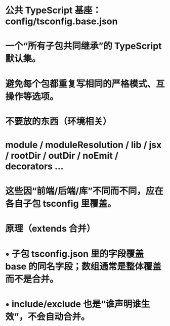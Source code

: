 # 公共 TypeScript 基座：config/tsconfig.base.json

# 一个“所有子包共同继承”的 TypeScript 默认集。
# 避免每个包都重复写相同的严格模式、互操作等选项。

# 不要放的东西（环境相关）

# module / moduleResolution / lib / jsx / rootDir / outDir / noEmit / decorators ...
# 这些因“前端/后端/库”不同而不同，应在各自子包 tsconfig 里覆盖。

# 原理（extends 合并）
# •	子包 tsconfig.json 里的字段覆盖 base 的同名字段；数组通常是整体覆盖而不是合并。
# •	include/exclude 也是“谁声明谁生效”，不会自动合并。
